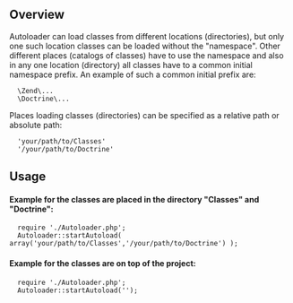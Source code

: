 ## Overview

Autoloader can load classes from different locations (directories), but only one such location classes can be loaded without the "namespace". Other different places (catalogs of classes) have to use the namespace and also in any one location (directory) all classes have to a common initial namespace prefix. An example of such a common initial prefix are:

      \Zend\...
      \Doctrine\...

Places loading classes (directories) can be specified as a relative path or absolute path:

      'your/path/to/Classes'
      '/your/path/to/Doctrine'

## Usage

#### Example for the classes are placed in the directory "Classes" and "Doctrine":

      require './Autoloader.php';
      Autoloader::startAutoload( array('your/path/to/Classes','/your/path/to/Doctrine') );

#### Example for the classes are on top of the project:

      require './Autoloader.php';
      Autoloader::startAutoload('');
